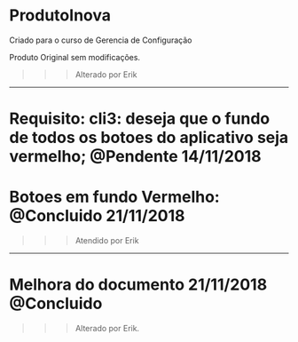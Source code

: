 # ProdutoInova
Criado para o curso de Gerencia de Configuração

Produto Original sem modificações.

>>>Alterado por Erik

____________________________________________________

Requisito:
 cli3: deseja que o fundo de todos os botoes do aplicativo seja vermelho;  @Pendente 14/11/2018
 =====
 Botoes em fundo Vermelho: @Concluido 21/11/2018
 =
 >>>Atendido por Erik 
____________________________________________________ 

Melhora do documento 21/11/2018 @Concluido
====== 
 >>>Alterado por Erik.

